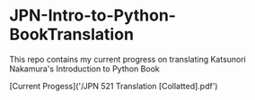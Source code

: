 # JPN-Intro-to-Python-BookTranslation

This repo contains my current progress on translating Katsunori Nakamura's Introduction to Python Book

[Current Progess]('/JPN 521 Translation [Collatted].pdf')
